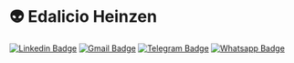 # :alien: Edalicio Heinzen

[![Linkedin Badge](https://img.shields.io/badge/-LinkedIn-blue?style=for-the-badge&logo=Linkedin&logoColor=white)](https://www.linkedin.com/in/edalicio-heinzen/) [![Gmail Badge](https://img.shields.io/badge/-Gmail-c14438?style=for-the-badge&logo=Gmail&logoColor=white)](mailto:edalicio.thais@gmail.com) [![Telegram Badge](https://img.shields.io/badge/-Telegram-1ca0f1?style=for-the-badge&labelColor=1ca0f1&logo=telegram&logoColor=white)](https://t.me/EdalicioHeinzen)  [![Whatsapp Badge](https://img.shields.io/badge/-Whatsapp-075E54?style=for-the-badge&logo=whatsapp&labelColor=075E54&link=https://api.whatsapp.com/qr/N6ID3VQXMXCTB1)](https://api.whatsapp.com/qr/N6ID3VQXMXCTB1)
